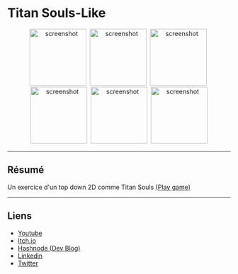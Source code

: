 # Titan Souls-Like

<div align="center"> 
  <img src="assets/GitHub Screenshot/screenshot1.png" alt="screenshot" width="128" />&nbsp
  <img src="assets/GitHub Screenshot/screenshot2.png" alt="screenshot" width="128" />&nbsp
  <img src="assets/GitHub Screenshot/screenshot3.png" alt="screenshot" width="128" />&nbsp
  <img src="assets/GitHub Screenshot/screenshot4.png" alt="screenshot" width="128" />&nbsp
  <img src="assets/GitHub Screenshot/screenshot5.png" alt="screenshot" width="128" />&nbsp
  <img src="assets/GitHub Screenshot/screenshot7.png" alt="screenshot" width="128" />
</div>

---

## Résumé
Un exercice d'un top down 2D comme Titan Souls
<a href="https://archer01.itch.io/titans-souls">(Play game)</a>&nbsp;

---

## Liens
  * <a href="https://www.youtube.com/channel/UCwxuydeEi6WyM-X6nsPs-8A">Youtube</a>
  * <a href="https://archer01.itch.io/">Itch.io</a>
  * <a href="https://hashnode.com/@Archer01">Hashnode (Dev Blog)</a>
  * <a href="https://www.linkedin.com/in/julienguenard/">Linkedin</a>
  * <a href="https://twitter.com/julien_guenard">Twitter</a>
